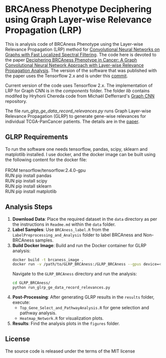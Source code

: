 # BRCAness Phenotype Deciphering using Graph Layer-wise Relevance Propagation (LRP)
This is analysis code of BRCAness Phenotype using the Layer-wise Relevance Propagation (LRP) method for [Convolutional Neural Networks on Graphs with Fast Localized Spectral Filtering](https://arxiv.org/abs/1606.09375).
The code here is devoted to the paper [Deciphering BRCAness Phenotype in Cancer: A Graph Convolutional Neural Network Approach with Layer-wise Relevance Propagation Analysis](paperlink).
The version of the software that was published with the paper uses the Tensorflow 2.x and is under this [commit](https://gitlab.gwdg.de/MedBioinf/mtb/brcaness_glrp_deciphering).  

Current version of the code uses Tensorflow 2.x.
The implementation of LRP for Graph CNN is in the *components* folder.
The folder *lib* contains modifed by Hryhorii Chereda code from Michaël Defferrard's [Graph CNN](https://github.com/mdeff/cnn_graph) repository.

The file *run_glrp_ge_data_record_relevances.py* runs Graph Layer-wise Relevance Propagation (GLRP) to generate gene-wise relevances for individual TCGA-PanCancer patients. 
The details are in the [paper](paperlink).

    
## GLRP Requirements
To run the software one needs tensorflow, pandas, scipy, sklearn and matplotlib installed. I use docker, and the docker image can be built using the following content for the docker file:
<br>
<br>
FROM tensorflow/tensorflow:2.4.0-gpu  
RUN pip install pandas  
RUN pip install scipy  
RUN pip install sklearn  
RUN pip install matplotlib  

## Analysis Steps
1. **Download Data**: Place the required dataset in the `data` directory as per the instructions in `Readme.md` within the `data` folder.
2. **Label Samples**: Use `BRCAness_label.R` from the `LabelPreprocessing_and_Analysis` folder to label BRCAness and Non-BRCAness samples.
3. **Build Docker Image**: Build and run the Docker container for GLRP analysis:
    ```bash
    docker build -t brcaness_image .
    docker run -v /path/to/GLRP_BRCAness:/GLRP_BRCAness --gpus device=<GPU_ID> -it brcaness_image bash
    ```
    Navigate to the `GLRP_BRCAness` directory and run the analysis:
    ```bash
    cd GLRP_BRCAness/
    python run_glrp_ge_data_record_relevances.py
    ```
4. **Post-Processing**: After generating GLRP results in the `results` folder, execute:
    - `Top_Gene_Select_and_PathwayAnalysis.R` for gene selection and pathway analysis.
    - `Heatmap_Network.R` for visualization plots.
5. **Results**: Find the analysis plots in the `figures` folder.



## License
The source code is released under the terms of the MIT license
